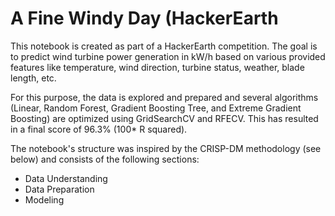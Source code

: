 # A Fine Windy Day (HackerEarth
This notebook is created as part of a HackerEarth competition. The goal is to predict wind turbine power generation in kW/h based on various provided features like temperature, wind direction, turbine status, weather, blade length, etc.

For this purpose, the data is explored and prepared and several algorithms (Linear, Random Forest, Gradient Boosting Tree, and Extreme Gradient Boosting) are optimized using GridSearchCV and RFECV. This has resulted in a final score of 96.3% (100* R squared).

The notebook's structure was inspired by the CRISP-DM methodology (see below) and consists of the following sections:
- Data Understanding
- Data Preparation
- Modeling
